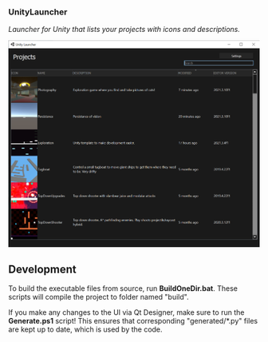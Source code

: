 ### UnityLauncher
*Launcher for Unity that lists your projects with icons and descriptions.*

![Unity Launcher Example Image](https://raw.githubusercontent.com/Kainkun/UnityLauncher/main/images/UnityLauncherExample.png)

## Development
To build the executable files from source, run **BuildOneDir.bat**.
These scripts will compile the project to folder named "build".

If you make any changes to the UI via Qt Designer, make sure to run the **Generate.ps1** script!
This ensures that corresponding "generated/*.py" files are kept up to date, which is used by the code.
